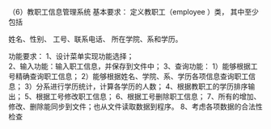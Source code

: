 （6）教职工信息管理系统
基本要求：
定义教职工（employee ）类，
其中至少包括

姓名、性别、
工号、联系电话、
所在学院、系和学历。

功能要求：
1、设计菜单实现功能选择；   
2、输入功能：输入职工信息，并保存到文件中；
3、查询功能：
    1）能够根据工号精确查询职工信息；
    2）能够根据姓名、学院、系、学历各项信息查询职工信息；
    3）分系进行学历统计，计算各学历的人数；
4、根据教职工的学历排序输出；
5、根据工号修改职工信息；
6、根据工号删除职工信息；
7、所有的增加、修改、删除能同步到文件；也从文件读取数据到程序。
8、考虑各项数据的合法性检查
